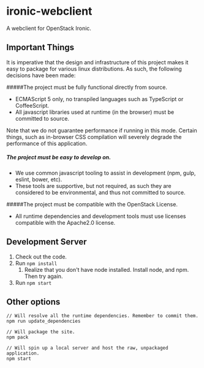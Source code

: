 # ironic-webclient
A webclient for OpenStack Ironic.


## Important Things

It is imperative that the design and infrastructure of this project makes it
easy to package for various linux distributions. As such, the following
decisions have been made:

#####The project must be fully functional directly from source. 
* ECMAScript 5 only, no transpiled languages such as TypeScript or
  CoffeeScript.
* All javascript libraries used at runtime (in the browser) must be committed
  to source.

Note that we do not guarantee performance if running in this mode. Certain
things, such as in-browser CSS compilation will severely degrade the
performance of this application.

##### The project must be easy to develop on.
* We use common javascript tooling to assist in development (npm, gulp,
  eslint, bower, etc).
* These tools are supportive, but not required, as such they are considered to
  be environmental, and thus not committed to source.

#####The project must be compatible with the OpenStack License.
* All runtime dependencies and development tools must use licenses compatible
  with the Apache2.0 license.


## Development Server

1. Check out the code.
2. Run `npm install`
    1. Realize that you don't have node installed. Install node, and npm.
       Then try again.
3. Run `npm start`

## Other options

    // Will resolve all the runtime dependencies. Remember to commit them.
    npm run update_dependencies
    
    // Will package the site.
    npm pack
    
    // Will spin up a local server and host the raw, unpackaged application.
    npm start
